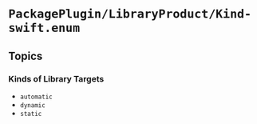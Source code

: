 # ``PackagePlugin/LibraryProduct/Kind-swift.enum``

## Topics

### Kinds of Library Targets

- ``automatic``
- ``dynamic``
- ``static``
